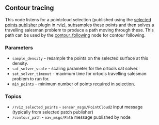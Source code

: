 ## Contour tracing

This node listens for a pointcloud selection (published using the [selected points publisher](../../../saif_ui/publish_selected_patch) plugin in rviz), subsamples these points and then solves a travelling salesman problem to produce a path moving through these. This path can be used by the [contour_following](../../../saif_control/contour_following) node for contour following.

### Parameters

* `sample_density` - resample the points on the selected surface at this density.
* `sat_solver_scale` - scaling parameter for the ortools sat solver.
* `sat_solver_timeout` - maximum time for ortools travelling salesman problem to run for.
* `min_points` - minimum number of points required in selection.

### Topics

* `/rviz_selected_points` - `sensor_msgs/PointCloud2` input message (typically from selected patch publisher)
* `/contour_path` - `nav_msgs/Path` message published by node
